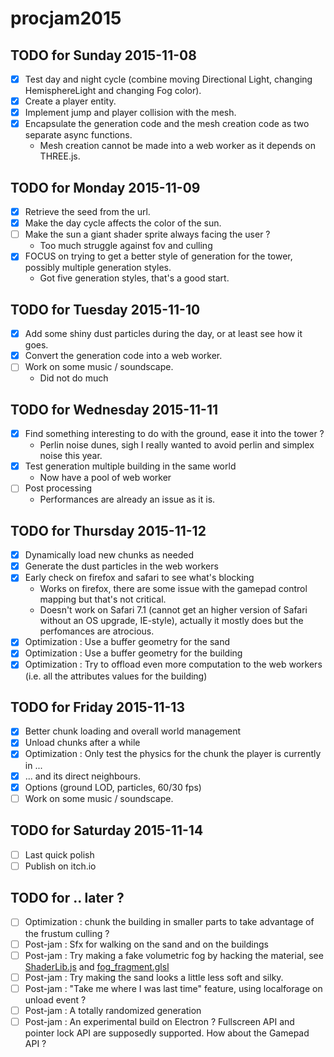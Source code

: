 # procjam2015

## TODO for Sunday 2015-11-08

- [X] Test day and night cycle (combine moving Directional Light, changing HemisphereLight and changing Fog color).
- [X] Create a player entity.
- [X] Implement jump and player collision with the mesh.
- [X] Encapsulate the generation code and the mesh creation code as two separate async functions.
  - Mesh creation cannot be made into a web worker as it depends on THREE.js.

## TODO for Monday 2015-11-09

- [X] Retrieve the seed from the url.
- [X] Make the day cycle affects the color of the sun.
- [ ] Make the sun a giant shader sprite always facing the user ?
  - Too much struggle against fov and culling
- [X] FOCUS on trying to get a better style of generation for the tower, possibly multiple generation styles.
  - Got five generation styles, that's a good start.

## TODO for Tuesday 2015-11-10

- [X] Add some shiny dust particles during the day, or at least see how it goes.
- [X] Convert the generation code into a web worker.
- [ ] Work on some music / soundscape.
  - Did not do much

## TODO for Wednesday 2015-11-11

- [X] Find something interesting to do with the ground, ease it into the tower ?
  - Perlin noise dunes, sigh I really wanted to avoid perlin and simplex noise this year.
- [X] Test generation multiple building in the same world
  - Now have a pool of web worker
- [ ] Post processing
  - Performances are already an issue as it is.

## TODO for Thursday 2015-11-12

- [X] Dynamically load new chunks as needed
- [X] Generate the dust particles in the web workers
- [X] Early check on firefox and safari to see what's blocking
  - Works on firefox, there are some issue with the gamepad control mapping but that's not critical.
  - Doesn't work on Safari 7.1 (cannot get an higher version of Safari without an OS upgrade, IE-style), actually it mostly does but the perfomances are atrocious.
- [X] Optimization : Use a buffer geometry for the sand
- [X] Optimization : Use a buffer geometry for the building
- [X] Optimization : Try to offload even more computation to the web workers (i.e. all the attributes values for the building)

## TODO for Friday 2015-11-13

- [X] Better chunk loading and overall world management
- [X] Unload chunks after a while
- [X] Optimization : Only test the physics for the chunk the player is currently in ...
- [X] ... and its direct neighbours.
- [X] Options (ground LOD, particles, 60/30 fps)
- [ ] Work on some music / soundscape.

## TODO for Saturday 2015-11-14

- [ ] Last quick polish
- [ ] Publish on itch.io

## TODO for .. later ?

- [ ] Optimization : chunk the building in smaller parts to take advantage of the frustum culling ?
- [ ] Post-jam : Sfx for walking on the sand and on the buildings
- [ ] Post-jam : Try making a fake volumetric fog by hacking the material, see [ShaderLib.js](https://github.com/mrdoob/three.js/blob/master/src/renderers/shaders/ShaderLib.js) and [fog_fragment.glsl](https://github.com/mrdoob/three.js/blob/master/src/renderers/shaders/ShaderChunk/fog_fragment.glsl)
- [ ] Post-jam : Try making the sand looks a little less soft and silky.
- [ ] Post-jam : "Take me where I was last time" feature, using localforage on unload event ?
- [ ] Post-jam : A totally randomized generation
- [ ] Post-jam : An experimental build on Electron ? Fullscreen API and pointer lock API are supposedly supported. How about the Gamepad API ?
